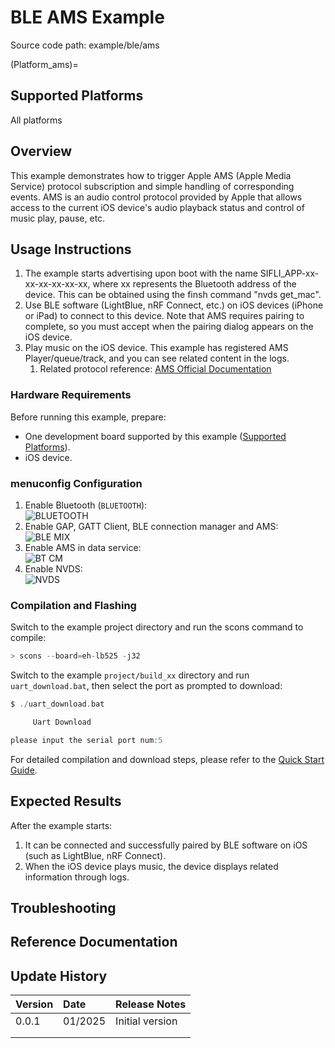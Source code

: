 # BLE AMS Example

Source code path: example/ble/ams

(Platform_ams)=
## Supported Platforms
<!-- Which boards and chip platforms are supported -->
All platforms

## Overview
<!-- Example introduction -->
This example demonstrates how to trigger Apple AMS (Apple Media Service) protocol subscription and simple handling of corresponding events.
AMS is an audio control protocol provided by Apple that allows access to the current iOS device's audio playback status and control of music play, pause, etc.


## Usage Instructions
<!-- Explain how to use the example, such as which hardware pins to connect to observe waveforms, compilation and flashing can reference related documentation.
For rt_device examples, also list the configuration switches used in this example, for example PWM example uses PWM1, need to enable PWM1 in onchip menu -->
1. The example starts advertising upon boot with the name SIFLI_APP-xx-xx-xx-xx-xx-xx, where xx represents the Bluetooth address of the device. This can be obtained using the finsh command "nvds get_mac".
2. Use BLE software (LightBlue, nRF Connect, etc.) on iOS devices (iPhone or iPad) to connect to this device. Note that AMS requires pairing to complete, so you must accept when the pairing dialog appears on the iOS device.
3. Play music on the iOS device. This example has registered AMS Player/queue/track, and you can see related content in the logs.
    1) Related protocol reference: [AMS Official Documentation](https://developer.apple.com/library/archive/documentation/CoreBluetooth/Reference/AppleMediaService_Reference/Specification/Specification.html)


### Hardware Requirements
Before running this example, prepare:
+ One development board supported by this example ([Supported Platforms](#Platform_ams)).
+ iOS device.

### menuconfig Configuration

1. Enable Bluetooth (`BLUETOOTH`):\
![BLUETOOTH](./assets/bluetooth.png)
2. Enable GAP, GATT Client, BLE connection manager and AMS:\
![BLE MIX](./assets/gap_gatt_ble_cm_ams.png)
3. Enable AMS in data service:\
![BT CM](./assets/data_service_ams.png)
4. Enable NVDS:\
![NVDS](./assets/bt_nvds.png)


### Compilation and Flashing
Switch to the example project directory and run the scons command to compile:
```c
> scons --board=eh-lb525 -j32
```
Switch to the example `project/build_xx` directory and run `uart_download.bat`, then select the port as prompted to download:
```c
$ ./uart_download.bat

     Uart Download

please input the serial port num:5
```
For detailed compilation and download steps, please refer to the [Quick Start Guide](/quickstart/get-started.md).

## Expected Results
<!-- Describe the expected results of running the example, such as which LEDs will light up, what logs will be printed, to help users determine if the example is running normally. Results can be explained step by step in conjunction with the code -->
After the example starts:
1. It can be connected and successfully paired by BLE software on iOS (such as LightBlue, nRF Connect).
2. When the iOS device plays music, the device displays related information through logs.

## Troubleshooting


## Reference Documentation
<!-- For rt_device examples, RT-Thread official documentation provides detailed explanations. Web links can be added here, for example, refer to RT-Thread's [RTC Documentation](https://www.rt-thread.org/document/site/#/rt-thread-version/rt-thread-standard/programming-manual/device/rtc/rtc) -->

## Update History
|Version |Date   |Release Notes |
|:---|:---|:---|
|0.0.1 |01/2025 |Initial version |
| | | |
| | | |